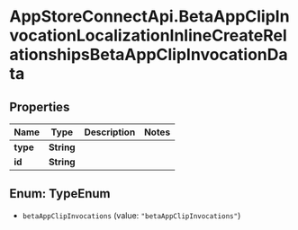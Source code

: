 # AppStoreConnectApi.BetaAppClipInvocationLocalizationInlineCreateRelationshipsBetaAppClipInvocationData

## Properties

Name | Type | Description | Notes
------------ | ------------- | ------------- | -------------
**type** | **String** |  | 
**id** | **String** |  | 



## Enum: TypeEnum


* `betaAppClipInvocations` (value: `"betaAppClipInvocations"`)




